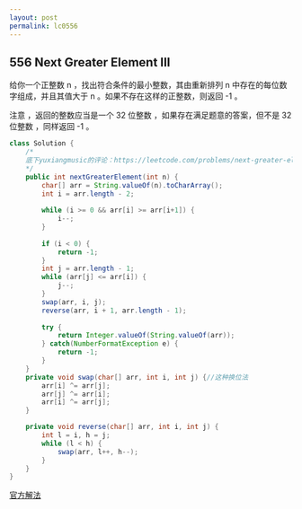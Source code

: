 ```yaml
---
layout: post
permalink: lc0556 
---
```


## 556 Next Greater Element III

给你一个正整数 n ，找出符合条件的最小整数，其由重新排列 n 中存在的每位数字组成，并且其值大于 n 。如果不存在这样的正整数，则返回 -1 。

注意 ，返回的整数应当是一个 32 位整数 ，如果存在满足题意的答案，但不是 32 位整数 ，同样返回 -1 。


```java
class Solution {
    /*
    底下yuxiangmusic的评论：https://leetcode.com/problems/next-greater-element-iii/discuss/101824/Simple-Java-solution-(4ms)-with-explanation.
    */
    public int nextGreaterElement(int n) {
        char[] arr = String.valueOf(n).toCharArray();
        int i = arr.length - 2;
        
        while (i >= 0 && arr[i] >= arr[i+1]) {
            i--;
        }
        
        if (i < 0) {
            return -1;
        }
        int j = arr.length - 1;
        while (arr[j] <= arr[i]) {
            j--;
        }
        swap(arr, i, j);
        reverse(arr, i + 1, arr.length - 1);
        
        try {
            return Integer.valueOf(String.valueOf(arr));
        } catch(NumberFormatException e) {
            return -1;
        }
    }
    private void swap(char[] arr, int i, int j) {//这种换位法
        arr[i] ^= arr[j];
        arr[j] ^= arr[i];
        arr[i] ^= arr[j];
    }

    private void reverse(char[] arr, int i, int j) {
        int l = i, h = j;
        while (l < h) {
            swap(arr, l++, h--);
        }
    }
}
```

[官方解法](https://leetcode-cn.com/problems/next-greater-element-iii/solution/xia-yi-ge-geng-da-yuan-su-iii-by-leetcode/)